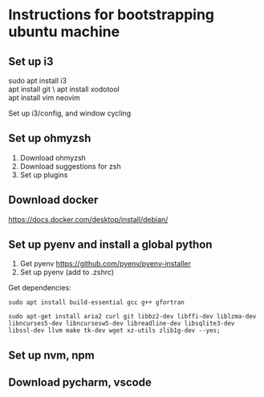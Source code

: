 # Instructions for bootstrapping ubuntu machine

## Set up i3

sudo apt install i3 \
     apt install git \ 
     apt install xodotool \
     apt install vim neovim

Set up i3/config, and window cycling 

## Set up ohmyzsh

1. Download ohmyzsh
2. Download suggestions for zsh
3. Set up plugins

## Download docker

https://docs.docker.com/desktop/install/debian/


## Set up pyenv and install a global python

1) Get pyenv https://github.com/pyenv/pyenv-installer
2) Set up pyenv (add to .zshrc)

Get dependencies:

```
sudo apt install build-essential gcc g++ gfortran
```

```
sudo apt-get install aria2 curl git libbz2-dev libffi-dev liblzma-dev libncurses5-dev libncursesw5-dev libreadline-dev libsqlite3-dev libssl-dev llvm make tk-dev wget xz-utils zlib1g-dev --yes;
```

## Set up nvm, npm

## Download pycharm, vscode


